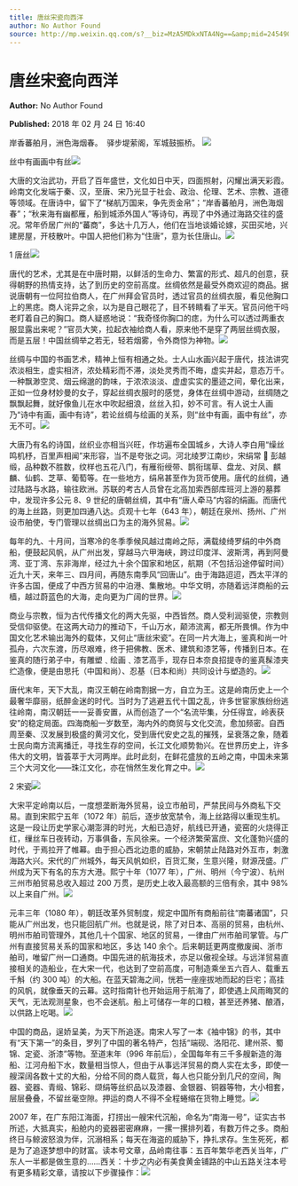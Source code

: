 ```yaml
---
title: 唐丝宋瓷向西洋
author: No Author Found
source: http://mp.weixin.qq.com/s?__biz=MzA5MDkxNTA4Ng==&amp;mid=2454906888&amp;idx=1&amp;sn=52f29a2b8b2089fe26c9e29b11e9aef0&amp;chksm=87a22069b0d5a97fa894d55b138c637f758560cf169f91db2db4bc31e326510de9b10cf81df8#rd
---
```


# 唐丝宋瓷向西洋

**Author:** No Author Found

**Published:** 2018 年 02 月 24 日 16:40

岸香蕃舶月，洲色海烟春。  驿步堤萦阁，军城鼓振桥。 ![](https://mmbiz.qpic.cn/mmbiz_jpg/PJWG74pLsMalHUatRHoRvNhSvGnianDmIuOeQ2qVoroMflYibZHqicveloT4xOkq7UZ0WiaxauIX5tGEb9NBqTYw1w/640?wx_fmt=jpeg)

丝中有画画中有丝![](https://mmbiz.qpic.cn/mmbiz_jpg/PJWG74pLsMalHUatRHoRvNhSvGnianDmIaghrqq87MtGF8mm6egz643CPzlkwxFMaagModHvxX19yaYpYf7Kl3w/640?wx_fmt=jpeg)

大唐的文治武功，开启了百年盛世，文化如日中天，四面照射，闪耀出满天彩霞。岭南文化发端于秦、汉，至唐、宋乃光显于社会、政治、伦理、艺术、宗教、道德等领域。在唐诗中，留下了“梯航万国来，争先贡金帛”；“岸香蕃舶月，洲色海烟春”；“秋来海有幽都雁，船到城添外国人”等诗句，再现了中外通过海路交往的盛况。常年侨居广州的“蕃商”，多达十几万人，他们在当地谈婚论嫁，买田买地，兴建房屋，开枝散叶。中国人把他们称为“住唐”，意为长住唐山。![](https://mmbiz.qpic.cn/mmbiz_jpg/PJWG74pLsMalHUatRHoRvNhSvGnianDmIb6oPib6DOzHhyCUDjMmRfEueAdpHQ1Ziax1Pp1iaI3M8IIpOjjxdwwvoA/640?wx_fmt=jpeg)

1 唐丝![](https://mmbiz.qpic.cn/mmbiz_jpg/PJWG74pLsMalHUatRHoRvNhSvGnianDmIYoydYicNRdKFWaUMjrbR3ztThmQCXiaPKp5xMlg8fA5YRd2iclnv0MCicQ/640?wx_fmt=jpeg)

唐代的艺术，尤其是在中唐时期，以鲜活的生命力、繁富的形式、超凡的创意，获得朝野的热情支持，达了到历史的空前高度。丝绸依然是最受外商欢迎的商品。据说唐朝有一位阿拉伯商人，在广州拜会官员时，透过官员的丝绸衣服，看见他胸口上的黑痣。商人诧异之余，以为是自己眼花了，目不转睛看了半天。官员问他干吗老盯着自己的胸口。商人疑惑地说：“我奇怪你胸口的痣，为什么可以透过两重衣服显露出来呢？”官员大笑，拉起衣袖给商人看，原来他不是穿了两层丝绸衣服，而是五层！中国丝绸举之若无，轻若烟雾，令外商惊为神物。![](https://mmbiz.qpic.cn/mmbiz_jpg/PJWG74pLsMalHUatRHoRvNhSvGnianDmIfM5qibviaNRCFUsmzKONwbnMdnicq5K6BsQP1FiajcXCPptWWE6zMdrVMA/640?wx_fmt=jpeg)

丝绸与中国的书画艺术，精神上恒有相通之处。士人山水画兴起于唐代，技法讲究浓淡相生，虚实相济，浓处精彩而不滞，淡处灵秀而不晦，虚实并起，意态万千。一种飘渺空灵、烟云绵邈的韵味，于浓浓淡淡、虚虚实实的墨迹之间，晕化出来，正如一位身材妙曼的女子，穿起丝绸衣服时的感觉，身体在丝绸中游动，丝绸随之飘飘起舞，就好像鱼儿在水中吹起细浪，丝丝入扣，妙不可言。有人说士人画乃“诗中有画，画中有诗”，若论丝绸与绘画的关系，则“丝中有画，画中有丝”，亦无不可。![](https://mmbiz.qpic.cn/mmbiz_jpg/PJWG74pLsMalHUatRHoRvNhSvGnianDmIhKuPMHrHvXq4Pd3B7atZJnZxcterPGbzDwl98BWm8umDorVwEibIfJg/640?wx_fmt=jpeg)

大唐乃有名的诗国，丝织业亦相当兴旺，作坊遍布全国城乡，大诗人李白用“缲丝鸣机杼，百里声相闻”来形容，当不是夸张之词。河北绫罗江南纱，宋绢常  彭越缎，品种数不胜数，纹样也五花八门，有雁衔绶带、鹊衔瑞草、盘龙、对凤、麒麟、仙鹤、芝草、葡萄等。在一些地方，绢帛甚至作为货币使用。唐代的丝绸，通过陆路与水路，输往欧洲。苏联的考古人员曾在北高加索西部库班河上游的墓葬中，发现许多公元 8、9 世纪的唐朝丝绸，其中有“唐人牵马”内容的绢画。而唐代的海上丝路，则更加四通八达。贞观十七年（643 年），朝廷在泉州、扬州、广州设市舶使，专门管理以丝绸出口为主的海外贸易。![](https://mmbiz.qpic.cn/mmbiz_jpg/PJWG74pLsMalHUatRHoRvNhSvGnianDmIaBrgeskHlaVN3Bn4QGl2PaoZ4ibOQ5VdCkCYevZk1baJ2KsLLBITlicg/640?wx_fmt=jpeg)

每年的九、十月间，当寒冷的冬季季候风越过南岭之际，满载绫绮罗绢的中外商船，便鼓起风帆，从广州出发，穿越马六甲海峡，跨过印度洋、波斯湾，再到阿曼湾、亚丁湾、东非海岸，经过九十余个国家和地区，航期（不包括沿途停留时间）近九十天，来年三、四月间，再随东南季风“回唐山”。由于海路迢迢，西太平洋的许多古国，便成了中西方贸易的中泊港、集散地。中华文明，亦随着远洋商船的云樯，越过蔚蓝色的大海，走向更为广阔的世界。![](https://mmbiz.qpic.cn/mmbiz_jpg/PJWG74pLsMalHUatRHoRvNhSvGnianDmIia2s2wcfib73FExdxrBQhnG9WWZjwStSWlnhDC47Cd0jwFYp7s2xUf4g/640?wx_fmt=jpeg)

商业与宗教，恒为古代传播文化的两大先驱，中西皆然。商人受利润驱使，宗教则受信仰驱使。在这两大动力的推动下，千山万水，颠沛流离，都无所畏惧。作为中国文化艺术输出海外的载体，又何止“唐丝宋瓷”。在同一片大海上，鉴真和尚一叶孤舟，六次东渡，历尽艰难，终于把佛教、医术、建筑和漆艺等，传播到日本。在鉴真的随行弟子中，有雕塑﹑绘画﹑漆艺高手，现存日本奈良招提寺的鉴真髹漆夹纻造像，便是由思托（中国和尚）、忍基（日本和尚）共同设计与塑造的。![](https://mmbiz.qpic.cn/mmbiz_jpg/PJWG74pLsMalHUatRHoRvNhSvGnianDmI5hOpwHSjzJ0jVSMajvK4ONeLbquFY2LzmAgVsORrDYeQYpibvpNymEQ/640?wx_fmt=jpeg)

唐代末年，天下大乱，南汉王朝在岭南割据一方，自立为王。这是岭南历史上一个最奢华靡丽，纸醉金迷的时代。当时为了逃避五代十国之乱，许多世宦家族纷纷逃往岭南，南汉朝廷一一妥善安置，从而创造了一个“名流毕集，分任得宜，岭表获安”的稳定局面。四海商船一岁数至，海内外的商贸与文化交流，愈加频密。自西周至秦、汉发展到极盛的黄河文化，受到唐代安史之乱的摧残，呈衰落之象，随着士民向南方流离播迁，寻找生存的空间，长江文化顺势勃兴。在世界历史上，许多伟大的文明，皆荟萃于大河两岸。此时此刻，在鲜花盛放的五岭之南，中国未来第三个大河文化——珠江文化，亦在悄然生发化育之中。![](https://mmbiz.qpic.cn/mmbiz_jpg/PJWG74pLsMalHUatRHoRvNhSvGnianDmIVTOKCE6gKOIibW2qeMMetyz804IflRv7pOla6ZAw4KeIPFicJRo5qdkQ/640?wx_fmt=jpeg)

2 宋瓷![](https://mmbiz.qpic.cn/mmbiz_jpg/PJWG74pLsMalHUatRHoRvNhSvGnianDmIRCw93NRTLnr06zjiadlLm8RQkBklOXm3UBQ9CnVic1gBAnNPQibclrXhw/640?wx_fmt=jpeg)

大宋平定岭南以后，一度想垄断海外贸易，设立市舶司，严禁民间与外商私下交易。直到宋熙宁五年（1072 年）前后，逐步放宽禁令，海上丝路得以重现生机。这是一段让历史学家心潮澎湃的时光，大船已造好，航线已开通，瓷窑的火烧得正红，缫丝车日夜转动，万事俱备，东风徐来。一个经济繁荣富庶、文化蓬勃兴盛的时代，于焉拉开了帷幕。由于担心西北边患的威胁，宋朝禁止陆路对外互市，刺激海路大兴。宋代的广州城外，每天风帆如织，百货汇聚，生意兴隆，财源茂盛。广州成为天下有名的东方大港。熙宁十年（1077 年），广州、明州（今宁波）、杭州三州市舶贸易总收入超过 200 万贯，是历史上收入最高额的三倍有余，其中 98%以上来自广州。![](https://mmbiz.qpic.cn/mmbiz_jpg/PJWG74pLsMalHUatRHoRvNhSvGnianDmI4XDMdEML9rkAfoYfxdBK3oUdzHXKm90fnxtia7dq5mShmVFEuc8vLVg/640?wx_fmt=jpeg)

元丰三年（1080 年），朝廷改革外贸制度，规定中国所有商船前往“南蕃诸国”，只能从广州出发，也只能回航广州。也就是说，除了对日本、高丽的贸易，由杭州、明州市舶司管理外，其他几十个国家、地区的贸易，一律由广州市舶司掌管。与广州有直接贸易关系的国家和地区，多达 140 余个。后来朝廷更两度撤废闽、浙市舶司，唯留广州一口通商。中国先进的航海技术，亦足以傲视全球。与远洋贸易直接相关的造船业，在大宋一代，也达到了空前高度，可制造乘坐五六百人、载重五千斛（约 300 吨）的大船。在蓝天碧海之间，恍若一座座拔地而起的巨宅；高挂的风帆，就像垂天的云幕。这时指南针也开始运用于航海了，即使遇上风雨晦冥的天气，无法观测星象，也不会迷航。船上可储存一年的口粮，甚至还养猪、酿酒，以供路上吃喝。![](https://mmbiz.qpic.cn/mmbiz_jpg/PJWG74pLsMalHUatRHoRvNhSvGnianDmInUvNB45k8EicxzIh5iaSkFunSl5FtEFRF5licq7lKAvUaaUoDExpmoCCA/640?wx_fmt=jpeg)

中国的商品，逞娇呈美，为天下所追逐。南宋人写了一本《袖中锦》的书，其中有“天下第一”的条目，罗列了中国的著名特产，包括“端砚、洛阳花、建州茶、蜀锦、定瓷、浙漆”等物。至道末年（996 年前后），全国每年有三千多艘新造的海船、江河舟船下水，数量相当惊人，但由于从事远洋贸易的商人实在太多，即使一艘深阔各数十丈的大船，分给不同的商人载货，每人也只能分到几尺的空间，陶器、瓷器、青缎、锦彩、缬绢等丝织品以及漆器、金银器、铜器等物，大小相套，层层叠叠，不留丝毫空隙。押运的商人不得不全程蜷缩在货物上睡觉。![](https://mmbiz.qpic.cn/mmbiz_jpg/PJWG74pLsMalHUatRHoRvNhSvGnianDmIRfNOZciccUDtX1mvlHTN9c7Bia0qcKWcXeabcTy3ZmpaVHcbwI2gy3Iw/640?wx_fmt=jpeg)

2007 年，在广东阳江海面，打捞出一艘宋代沉船，命名为“南海一号”，证实古书所述，大抵真实，船舱内的瓷器密密麻麻，一摞一摞排列着，有数万件之多。商船终日与鲸波怒浪为伴，沉溺相系；每天在海盗的威胁下，挣扎求存。生生死死，都是为了追逐梦想中的财富。读本号文章，品岭南往事：五百年繁华老西关当年，广东人一半都是做生意的……西关：十步之内必有美食黄金铺路的中山五路关注本号有更多精彩文章，请按以下步骤操作：![](https://mmbiz.qpic.cn/mmbiz_jpg/PJWG74pLsMalHUatRHoRvNhSvGnianDmIjSKl4icThlSujqSIMqNELGkwicwFPiaI1mdkdVUGickicatCpo0lbuOvJZQ/640?wx_fmt=jpeg)
